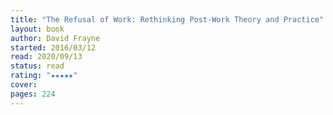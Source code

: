 ```yaml
---
title: "The Refusal of Work: Rethinking Post-Work Theory and Practice"
layout: book
author: David Frayne
started: 2016/03/12
read: 2020/09/13
status: read
rating: "★★★★★"
cover: 
pages: 224
---
```


